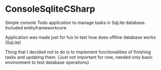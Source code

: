 # ConsoleSqliteCSharp
Simple console Todo application to manage tasks in SqLite database.
Included entityframeworkcore

Application was made just for fun to test how does offline database works (SqLite)

Thing that I decided not to do is to implement functionalities of finishing tasks and updating them.
(Just not important for now, needed only basic environment to test database operations)

